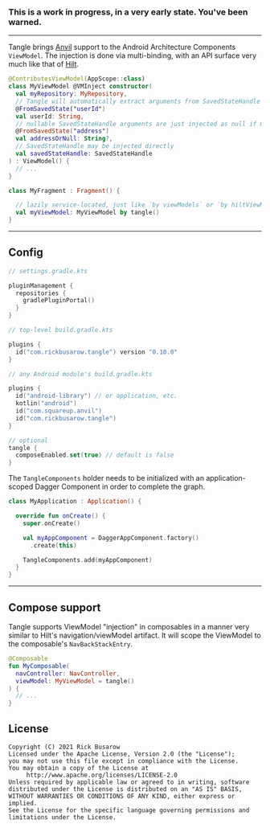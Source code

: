 ### This is a work in progress, in a very early state.  You've been warned.

___

Tangle brings [Anvil](https://github.com/square/anvil) support to the Android Architecture Components `ViewModel`.
The injection is done via multi-binding, with an API surface very much like that of [Hilt](https://dagger.dev/hilt/view-model.html).

``` Kotlin
@ContributesViewModel(AppScope::class)
class MyViewModel @VMInject constructor(
  val myRepository: MyRepository,
  // Tangle will automatically extract arguments from SavedStateHandle
  @FromSavedState("userId")
  val userId: String,
  // nullable SavedStateHandle arguments are just injected as null if missing
  @FromSavedState("address")
  val addressOrNull: String?,
  // SavedStateHandle may be injected directly
  val savedStateHandle: SavedStateHandle
) : ViewModel() {
  // ...
}

class MyFragment : Fragment() {

  // lazily service-located, just like `by viewModels` or `by hiltViewModel`
  val myViewModel: MyViewModel by tangle()
}
```

____
## Config

```kotlin
// settings.gradle.kts

pluginManagement {
  repositories {
    gradlePluginPortal()
  }
}
```

```kotlin
// top-level build.gradle.kts

plugins {
  id("com.rickbusarow.tangle") version "0.10.0"
}
```

```kotlin
// any Android module's build.gradle.kts

plugins {
  id("android-library") // or application, etc.
  kotlin("android")
  id("com.squareup.anvil")
  id("com.rickbusarow.tangle")
}

// optional
tangle {
  composeEnabled.set(true) // default is false
}
```

The `TangleComponents` holder needs to be initialized with an application-scoped Dagger Component in order to complete the graph.

``` Kotlin
class MyApplication : Application() {

  override fun onCreate() {
    super.onCreate()

    val myAppComponent = DaggerAppComponent.factory()
      .create(this)

    TangleComponents.add(myAppComponent)
  }
}
```


____
## Compose support

Tangle supports ViewModel "injection" in composables in a manner very similar to Hilt's navigation/viewModel artifact.  It will scope the ViewModel to the composable's `NavBackStackEntry`.

``` Kotlin
@Composable
fun MyComposable(
  navController: NavController,
  viewModel: MyViewModel = tangle()
) {
  // ...
}
```

## License

``` text
Copyright (C) 2021 Rick Busarow
Licensed under the Apache License, Version 2.0 (the "License");
you may not use this file except in compliance with the License.
You may obtain a copy of the License at
     http://www.apache.org/licenses/LICENSE-2.0
Unless required by applicable law or agreed to in writing, software
distributed under the License is distributed on an "AS IS" BASIS,
WITHOUT WARRANTIES OR CONDITIONS OF ANY KIND, either express or implied.
See the License for the specific language governing permissions and
limitations under the License.
```
